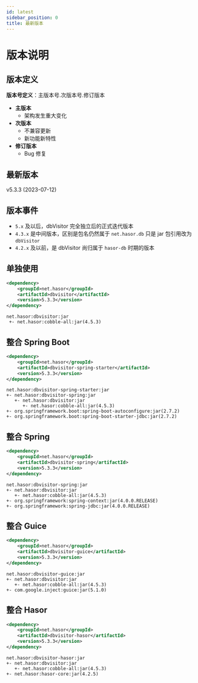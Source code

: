 ```yaml
---
id: latest
sidebar_position: 0
title: 最新版本
---
```


# 版本说明

## 版本定义

**版本号定义**：主版本号.次版本号.修订版本

- **主版本**
    - 架构发生重大变化
- **次版本**
    - 不兼容更新
    - 新功能新特性
- **修订版本**
    - Bug 修复

## 最新版本

v5.3.3 (2023-07-12)

## 版本事件
- `5.x` 及以后，dbVisitor 完全独立后的正式迭代版本
- `4.3.x` 是中间版本，区别是包名仍然属于 `net.hasor.db` 只是 jar 包引用改为 `dbVisitor`
- `4.2.x` 及以前，是 dbVisitor 尚归属于 `hasor-db` 时期的版本

## 单独使用
```xml title='Maven 依赖'
<dependency>
    <groupId>net.hasor</groupId>
    <artifactId>dbvisitor</artifactId>
    <version>5.3.3</version>
</dependency>
```
```text title='依赖关系'
net.hasor:dbvisitor:jar
 +- net.hasor:cobble-all:jar(4.5.3)
```

## 整合 Spring Boot
```xml title='Maven 依赖'
<dependency>
    <groupId>net.hasor</groupId>
    <artifactId>dbvisitor-spring-starter</artifactId>
    <version>5.3.3</version>
</dependency>
```
```text title='依赖关系'
net.hasor:dbvisitor-spring-starter:jar
+- net.hasor:dbvisitor-spring:jar
   +- net.hasor:dbvisitor:jar
      +- net.hasor:cobble-all:jar(4.5.3)
+- org.springframework.boot:spring-boot-autoconfigure:jar(2.7.2)
+- org.springframework.boot:spring-boot-starter-jdbc:jar(2.7.2)
```

## 整合 Spring
```xml title='Maven 依赖'
<dependency>
    <groupId>net.hasor</groupId>
    <artifactId>dbvisitor-spring</artifactId>
    <version>5.3.3</version>
</dependency>
```
```text title='依赖关系'
net.hasor:dbvisitor-spring:jar
+- net.hasor:dbvisitor:jar
   +- net.hasor:cobble-all:jar(4.5.3)
+- org.springframework:spring-context:jar(4.0.0.RELEASE)
+- org.springframework:spring-jdbc:jar(4.0.0.RELEASE)
```

## 整合 Guice
```xml title='Maven 依赖'
<dependency>
    <groupId>net.hasor</groupId>
    <artifactId>dbvisitor-guice</artifactId>
    <version>5.3.3</version>
</dependency>
```
```text title='依赖关系'
net.hasor:dbvisitor-guice:jar
+- net.hasor:dbvisitor:jar
   +- net.hasor:cobble-all:jar(4.5.3)
+- com.google.inject:guice:jar(5.1.0)
```

## 整合 Hasor
```xml title='Maven 依赖'
<dependency>
    <groupId>net.hasor</groupId>
    <artifactId>dbvisitor-hasor</artifactId>
    <version>5.3.3</version>
</dependency>
```
```text title='依赖关系'
net.hasor:dbvisitor-hasor:jar
+- net.hasor:dbvisitor:jar
   +- net.hasor:cobble-all:jar(4.5.3)
+- net.hasor:hasor-core:jar(4.2.5)
```
